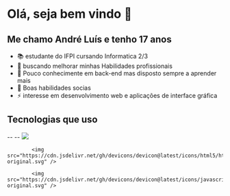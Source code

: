  # Olá, seja bem vindo 👋
 ## Me chamo André Luís e tenho 17 anos

- 📚 estudante do IFPI cursando Informatica 2/3
- 🔭 buscando melhorar minhas Habilidades profissionais 
- 🌱 Pouco conhecimente em back-end mas disposto sempre a aprender mais
- 🎯 Boas habilidades socias
- ⚡ interesse em desenvolvimento web e aplicações de interface gráfica
  
## Tecnologias que uso
--
 --          <img src="https://cdn.jsdelivr.net/gh/devicons/devicon@latest/icons/css3/css3-original.svg" />
          
            <img src="https://cdn.jsdelivr.net/gh/devicons/devicon@latest/icons/html5/html5-original.svg" />
          
            <img src="https://cdn.jsdelivr.net/gh/devicons/devicon@latest/icons/javascript/javascript-original.svg" />
          
